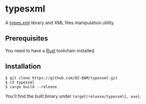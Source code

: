 # typesxml
A [types.xml](https://wiki.dzconfig.com/types/) library and XML files manipulation utility.

## Prerequisites
You need to have a [Rust](https://www.rust-lang.org/) toolchain installed.

## Installation
```
$ git clone https://github.com/DZ-BAM/typesxml.git
$ cd typesxml
$ cargo build --release
```
You'll find the built binary under `target/release/typesxml{,.exe}`.